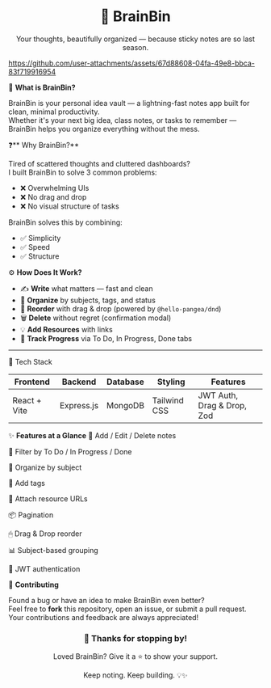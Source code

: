 
<h1 align="center">🧠 BrainBin</h1>
<p align="center">Your thoughts, beautifully organized — because sticky notes are so last season.</p>

https://github.com/user-attachments/assets/67d88608-04fa-49e8-bbca-83f719916954

📌 **What is BrainBin?**

BrainBin is your personal idea vault — a lightning-fast notes app built for clean, minimal productivity.  
Whether it's your next big idea, class notes, or tasks to remember — BrainBin helps you organize everything without the mess.

❓** Why BrainBin?**

Tired of scattered thoughts and cluttered dashboards?  
I built BrainBin to solve 3 common problems:
- ❌ Overwhelming UIs
- ❌ No drag and drop
- ❌ No visual structure of tasks

BrainBin solves this by combining:
- ✅ Simplicity
- ✅ Speed
- ✅ Structure

⚙️ **How Does It Work?**

- ✍ **Write** what matters — fast and clean
- 🧠 **Organize** by subjects, tags, and status
- 🔁 **Reorder** with drag & drop (powered by `@hello-pangea/dnd`)
- 🗑 **Delete** without regret (confirmation modal)
- 💡 **Add Resources** with links
- 🎯 **Track Progress** via To Do, In Progress, Done tabs

---

🚀 Tech Stack

| Frontend      | Backend       | Database | Styling        | Features                  |
|---------------|---------------|----------|----------------|---------------------------|
| React + Vite  | Express.js    | MongoDB  | Tailwind CSS   | JWT Auth, Drag & Drop, Zod |


✨ **Features at a Glance**
📒 Add / Edit / Delete notes

🎯 Filter by To Do / In Progress / Done

🧠 Organize by subject

🔖 Add tags

🔗 Attach resource URLs

📦 Pagination

🖱 Drag & Drop reorder

📊 Subject-based grouping

🔐 JWT authentication

🤝 **Contributing**

Found a bug or have an idea to make BrainBin even better?  
Feel free to **fork** this repository, open an issue, or submit a pull request.  
Your contributions and feedback are always appreciated!

<h3 align="center">🙌 Thanks for stopping by!</h3>
<p align="center">Loved BrainBin? Give it a ⭐ to show your support.</p>
<p align="center">Keep noting. Keep building. 💡✨</p>

